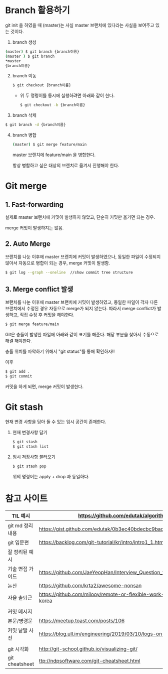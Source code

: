 #  Branch 활용하기

git init 을 하였을 때 (master)는 사실 master 브랜치에 있다라는 사실을 보여주고 있는 것이다.

1. branch 생성

```bash
(master) $ git branch {branch이름}
(master ) $ git branch
*master
{branch이름}
```

2. branch 이동

   ```bash
   $ git checkout {branch이름}
   ```

   * 위 두 명령어를 동시에 실행하려면 아래와 같이 한다.

     ```bash
     $ git checkout -b {branch이름}
     ```

3.  branch 삭제

   ```bash
   $ git branch -d {branch이름}
   ```

4. branch 병합

   ```bash
   (master) $ git merge feature/main
   ```

   master 브랜치에 feature/main 을 병합한다. 

   항상 병합하고 싶은 대상의 브랜치로 옮겨서 진행해야 한다.

# Git merge

## 1. Fast-forwarding

실제로 master 브랜치에 커밋이 발생하지 않았고, 단순히 커밋만 옮기면 되는 경우.

merge 커밋이 발생하지는 않음.

## 2. Auto Merge

브랜치를 나눈 이후에  master 브랜치에 커밋이 발생하였으나, 동일한 파일이 수정되지 않아서 자동으로 병합이 되는 경우, merge 커밋이 발생함.

``` bash
$ git log --graph --oneline  //show commit tree structure
```



## 3. Merge conflict 발생

브랜치를 나눈 이후에 master 브랜치에 커밋이 발생하였고, 동일한 파일이 각자 다른 브랜치에서 수정된 경우 자동으로 merge가 되지 않는다. 따라서 merge conflict가 발생하고, 직접 수정 후 커밋을 해야한다.

``` bash
$ git merge feature/main
```

Git은 충돌이 발생한 파일에 아래와 같이 표기를 해준다. 해당 부분을 찾아서 수동으로 해결 해야한다.

충돌 위치를 파악하기 위해서 "git status"를 통해 확인하자!!

이후

```bash
$ git add .
$ git commit
```

커밋을 하게 되면,  merge 커밋이 발생한다.

# Git stash

현재 변경 사항을 담아 둘 수 있는 임시 공간이 존재한다.

1. 현재 변경사항 담기

   ```bash
   $ git stash
   $ git stash list
   ```

2. 임시 저장사항 불러오기

   ```bash
   $ git stash pop
   ```

   위의 명령어는 apply + drop 과 동일하다.

# 참고 사이트

| TIL 예시         | https://github.com/edutak/algorithms                         |
| ---------------- | ------------------------------------------------------------ |
| git md 정리 내용 | https://gist.github.com/edutak/0b3ec40bdecbc9bad074e8df1e5a7998 |
| git 입문편       | https://backlog.com/git-tutorial/kr/intro/intro1_1.html      |
| 잘 정리된 예시   |                                                              |
| 기술 면접 가이드 | https://github.com/JaeYeopHan/Interview_Question_for_Beginner |
| 논산             | https://github.com/krta2/awesome-nonsan                      |
| 자율 출퇴근      | https://github.com/milooy/remote-or-flexible-work-company-in-korea |
|                  |                                                              |
| 커밋 메시지      |                                                              |
| 본문/명령문      | https://meetup.toast.com/posts/106                           |
| 커밋 낱말 사전   | https://blog.ull.im/engineering/2019/03/10/logs-on-git.html  |
|                  |                                                              |
| git 시각화       | http://git-school.github.io/visualizing-git/                 |
| git cheatsheet   | [ttp://ndpsoftware.com/git-cheatsheet.html](http://ndpsoftware.com/git-cheatsheet.html) |